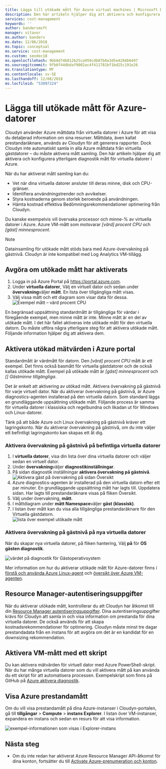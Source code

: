 ```yaml
---
title: Lägga till utökade mått för Azure virtual machines | Microsoft Docs
description: Den här artikeln hjälper dig att aktivera och konfigurera utökade diagnostikmåtten för virtuella datorer i Azure.
services: cost-management
keywords: ''
author: bandersmsft
manager: vitavor
ms.author: banders
ms.date: 12/06/2018
ms.topic: conceptual
ms.service: cost-management
ms.custom: seodec18
ms.openlocfilehash: 9bb8d74b012b25ca959cdb87b8a3d5e4284b6497
ms.sourcegitcommit: 9fb6f44dbdaf9002ac4f411781bf1bd25c191e26
ms.translationtype: MT
ms.contentlocale: sv-SE
ms.lasthandoff: 12/08/2018
ms.locfileid: "53097224"
---
```

# <a name="add-extended-metrics-for-azure-virtual-machines"></a>Lägga till utökade mått för Azure-datorer

Cloudyn använder Azure måttdata från virtuella datorer i Azure för att visa du detaljerad information om sina resurser. Måttdata, även kallat prestandaräknare, används av Cloudyn för att generera rapporter. Dock Cloudyn inte automatiskt samla in alla Azure måttdata från virtuella gästdatorer – du måste aktivera mått samling. Den här artikeln hjälper dig att aktivera och konfigurera ytterligare diagnostik mått för virtuella datorer i Azure.

När du har aktiverat mått samling kan du:

- Vet när dina virtuella datorer ansluter till deras minne, disk och CPU-gränser.
- Identifiera användningstrender och avvikelser.
- Styra kostnaderna genom storlek beroende på användningen.
- Hämta kostnad effektiva Bedömningsrekommendationer optimering från Cloudyn.

Du kanske exempelvis vill övervaka processor och minne-% av virtuella datorer i Azure. Azure VM-mått som motsvarar _[värd] procent CPU_ och _[gäst] minnesprocent_.

> [!NOTE]
> Datainsamling för utökade mått stöds bara med Azure-övervakning på gästnivå. Cloudyn är inte kompatibel med Log Analytics VM-tillägg.

## <a name="determine-whether-extended-metrics-are-enabled"></a>Avgöra om utökade mått har aktiverats

1. Logga in på Azure Portal på https://portal.azure.com.
2. Under **virtuella datorer**, Välj en virtuell dator och sedan under **övervakning**väljer **mått**. En lista över tillgängliga mått visas.
3. Välj vissa mått och ett diagram som visar data för dessa.  
    ![Exempel mått – värd procent CPU](./media/azure-vm-extended-metrics/metric01.png)

En begränsad uppsättning standardmått är tillgängliga för värdar i föregående exempel, men minne mått är inte. Minne mått är en del av utökade mått. I det här fallet aktiveras inte utökade mått för den virtuella datorn. Du måste utföra några ytterligare steg för att aktivera utökade mått. Följande information hjälper dig att aktivera dem.

## <a name="enable-extended-metrics-in-the-azure-portal"></a>Aktivera utökad mätvärden i Azure portal

Standardmått är värdmått för datorn. Den _[värd] procent CPU_ mått är ett exempel. Det finns också basmått för virtuella gästdatorer och de också kallas utökade mått. Exempel på utökade mått är _[gäst] minnesprocent_ och _[] Gästminne tillgängliga_.

Det är enkelt att aktivering av utökad mått. Aktivera övervakning på gästnivå för varje virtuell dator. När du aktiverar övervakning på gästnivå, är Azure diagnostics-agenten installerad på den virtuella datorn. Som standard läggs en grundläggande uppsättning utökade mått. Följande process är samma för virtuella datorer i klassiska och regelbundna och likadan ut för Windows och Linux-datorer.

Tänk på att både Azure och Linux övervakning på gästnivå kräver ett lagringskonto. När du aktiverar övervakning på gästnivå, om du inte väljer ett befintligt lagringskonto kan skapas ett åt dig.

### <a name="enable-guest-level-monitoring-on-existing-vms"></a>Aktivera övervakning på gästnivå på befintliga virtuella datorer

1. I **virtuella datorer**, visa din lista över dina virtuella datorer och väljer sedan en virtuell dator.
2. Under **övervakning**väljer **diagnostikinställningar**.
3. På sidan diagnostik inställningar **aktivera övervakning på gästnivå**.  
    ![Aktivera gäst på övervakning på sidan Översikt](./media/azure-vm-extended-metrics/enable-guest-monitoring.png)
4. Azure diagnostics-agenten är installerad på den virtuella datorn efter ett par minuter. En grundläggande uppsättning mått har lagts till. Uppdatera sidan. Har lagts till prestandaräknare visas på fliken Översikt.
5. Välj under övervakning, **mått**.
6. I måttdiagram under **mått Namespace**väljer **gäst (klassisk)**.
7. I listan över mått kan du visa alla tillgängliga prestandaräknare för den Virtuella gästdatorn.  
    ![lista över exempel utökade mått](./media/azure-vm-extended-metrics/extended-metrics.png)

### <a name="enable-guest-level-monitoring-on-new-vms"></a>Aktivera övervakning på gästnivå på nya virtuella datorer

När du skapar nya virtuella datorer, på fliken hantering, Välj **på** för **OS gästen diagnostik**.

![värdet på diagnostik för Gästoperativsystem](./media/azure-vm-extended-metrics/new-enable-diag.png)

Mer information om hur du aktiverar utökade mått för Azure-datorer finns i [förstå och använda Azure Linux-agent](../virtual-machines/extensions/agent-linux.md) och [översikt över Azure VM-agenten](../virtual-machines/extensions/agent-windows.md).

## <a name="resource-manager-credentials"></a>Resource Manager-autentiseringsuppgifter

När du aktiverar utökade mått, kontrollerar du att Cloudyn har åtkomst till din [Resource Manager autentiseringsuppgifter](activate-subs-accounts.md). Dina autentiseringsuppgifter krävs för Cloudyn att samla in och visa information om prestanda för dina virtuella datorer. De också används för att skapa kostnadsrekommendationer för optimering. Cloudyn måste minst tre dagar prestandadata från en instans för att avgöra om det är en kandidat för en downsizing rekommendation.

## <a name="enable-vm-metrics-with-a-script"></a>Aktivera VM-mått med ett skript

Du kan aktivera mätvärden för virtuell dator med Azure PowerShell-skript. När du har många virtuella datorer som du vill aktivera mått på kan använda du ett skript för att automatisera processen. Exempelskript som finns på GitHub på [Azure aktivera diagnostik](https://github.com/Cloudyn/azure-enable-diagnostics).

## <a name="view-azure-performance-metrics"></a>Visa Azure prestandamått

Om du vill visa prestandamått på dina Azure-instanser i Cloudyn-portalen, gå till **tillgångar** > **Compute** > **instans Explorer**. I listan över VM-instanser, expandera en instans och sedan en resurs för att visa information.

![exempel-informationen som visas i Explorer-instans](./media/azure-vm-extended-metrics/instance-explorer.png)

## <a name="next-steps"></a>Nästa steg

- Om du inte redan har aktiverat Azure Resource Manager API-åtkomst för dina konton, fortsätter du till [Activate Azure-prenumeration och konton](activate-subs-accounts.md).
